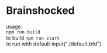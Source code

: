 # Brainshocked

usage:  
    ```npm run build```  
to build
    ```npm run start```  
to run with default input("./default.bfd")